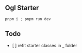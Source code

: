 ## Ogl Starter

```console
pnpm i ; pnpm run dev
```

## Todo

- [ ] refit starter classes in \_ folder
